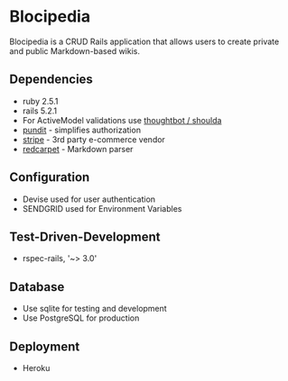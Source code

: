 # Blocipedia

Blocipedia is a CRUD Rails application that allows users to create private and public Markdown-based wikis.


## Dependencies
* ruby 2.5.1
* rails 5.2.1
* For ActiveModel validations use [thoughtbot / shoulda ](https://github.com/thoughtbot/shoulda)
* [pundit](https://github.com/varvet/pundit) - simplifies authorization
* [stripe](https://stripe.com/docs/development) - 3rd party e-commerce vendor
* [redcarpet](https://github.com/vmg/redcarpet) - Markdown parser

## Configuration
* Devise used for user authentication
* SENDGRID used for Environment Variables

## Test-Driven-Development
* rspec-rails, '~> 3.0'

## Database
* Use sqlite for testing and development
* Use PostgreSQL for production

## Deployment
* Heroku
